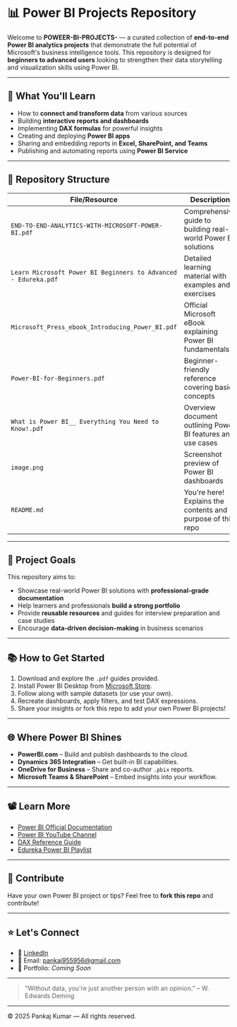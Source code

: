 # 📊 Power BI Projects Repository

Welcome to **POWEER-BI-PROJECTS-** — a curated collection of **end-to-end Power BI analytics projects** that demonstrate the full potential of Microsoft's business intelligence tools. This repository is designed for **beginners to advanced users** looking to strengthen their data storytelling and visualization skills using Power BI.

---

## 🧠 What You'll Learn

- How to **connect and transform data** from various sources
- Building **interactive reports and dashboards**
- Implementing **DAX formulas** for powerful insights
- Creating and deploying **Power BI apps**
- Sharing and embedding reports in **Excel, SharePoint, and Teams**
- Publishing and automating reports using **Power BI Service**

---

## 📁 Repository Structure

| File/Resource | Description |
|---------------|-------------|
| `END-TO-END-ANALYTICS-WITH-MICROSOFT-POWER-BI.pdf` | Comprehensive guide to building real-world Power BI solutions |
| `Learn Microsoft Power BI Beginners to Advanced - Edureka.pdf` | Detailed learning material with examples and exercises |
| `Microsoft_Press_ebook_Introducing_Power_BI.pdf` | Official Microsoft eBook explaining Power BI fundamentals |
| `Power-BI-for-Beginners.pdf` | Beginner-friendly reference covering basic concepts |
| `What is Power BI__ Everything You Need to Know!.pdf` | Overview document outlining Power BI features and use cases |
| `image.png` | Screenshot preview of Power BI dashboards |
| `README.md` | You're here! Explains the contents and purpose of this repo |

---

## 🚀 Project Goals

This repository aims to:
- Showcase real-world Power BI solutions with **professional-grade documentation**
- Help learners and professionals **build a strong portfolio**
- Provide **reusable resources** and guides for interview preparation and case studies
- Encourage **data-driven decision-making** in business scenarios

---

## 📚 How to Get Started

1. Download and explore the `.pdf` guides provided.
2. Install Power BI Desktop from [Microsoft Store](https://apps.microsoft.com/store/detail/power-bi-desktop/9NTXR16HNW1T).
3. Follow along with sample datasets (or use your own).
4. Recreate dashboards, apply filters, and test DAX expressions.
5. Share your insights or fork this repo to add your own Power BI projects!

---

## 🌐 Where Power BI Shines

- **PowerBI.com** – Build and publish dashboards to the cloud.
- **Dynamics 365 Integration** – Get built-in BI capabilities.
- **OneDrive for Business** – Share and co-author `.pbix` reports.
- **Microsoft Teams & SharePoint** – Embed insights into your workflow.

---

## 📽️ Learn More

- [Power BI Official Documentation](https://learn.microsoft.com/en-us/power-bi/)
- [Power BI YouTube Channel](https://www.youtube.com/user/mspowerbi)
- [DAX Reference Guide](https://dax.guide/)
- [Edureka Power BI Playlist](https://www.youtube.com/playlist?list=PL9ooVrP1hQOG3K_0DPaTQQAJo7Zf7y3u1)

---

## 🙌 Contribute

Have your own Power BI project or tips? Feel free to **fork this repo** and contribute!

---

## ⭐ Let's Connect

- 🔗 [LinkedIn](https://www.linkedin.com/in/pankaj955956)
- 📧 Email: pankaj955956@gmail.com
- 📁 Portfolio: *Coming Soon*

---

> “Without data, you're just another person with an opinion.” – W. Edwards Deming

---

© 2025 Pankaj Kumar — All rights reserved.

